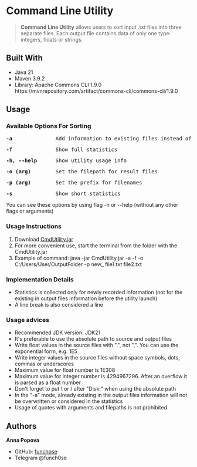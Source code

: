# Command Line Utility <a name="about-project"></a>

> **Command Line Utility** allows users to sort input .txt files into three separate files. Each output file contains data of only one type: integers, floats or strings.

## Built With <a name="built-with"></a>

  <ul>
    <li>Java 21</li>
    <li>Maven 3.9.2</li>
    <li>Library: Apache Commons CLI 1.9.0 https://mvnrepository.com/artifact/commons-cli/commons-cli/1.9.0</li>
  </ul>
  
## Usage <a name="usage"></a> 

### Available Options For Sorting  <a name="options"></a>
 <pre><b>-a</b>              Add information to existing files instead of overwriting</pre></li>
 <pre><b>-f</b>              Show full statistics</pre>
 <pre><b>-h, --help</b>      Show utility usage info</pre>
 <pre><b>-o (arg)</b>        Set the filepath for result files</pre>
 <pre><b>-p (arg)</b>        Set the prefix for filenames</pre>
 <pre><b>-s</b>              Show short statistics</pre>

 You can see these options by using flag -h or --help (without any other flags or arguments)
### Usage Instructions ###
<ol>
  <li>
    Download <a href="https://github.com/funchose/command-line-utility/blob/master/out/artifacts/CmdUtility/CmdUtility.jar">CmdUtility.jar</a>
  </li>
  <li>
    For more convenient use, start the terminal from the folder with the CmdUtility.jar
  </li>
  <li>
    Example of command: java -jar CmdUtility.jar -a -f -o C:/Users/User/OutputFolder -p new_ file1.txt file2.txt
  </li>
</ol>

### Implementation Details ###
<ul>
  <li>
    Statistics is collected only for newly recorded information (not for the existing in output files information before the utility launch)
  </li>
  <li>
     A line break is also considered a line
  </li>
</ul>
  
### Usage advices ###
<ul>
  <li>
    Recommended JDK version: JDK21
  </li>
  <li>
    It's preferable to use the absolute path to source and output files
  </li>
  <li>
    Write float values in the source files with ".", not ",". You can use the exponential form, e.g. 1E5
  </li>
  <li>
    Write integer values in the source files without space symbols, dots, commas or underscores
  </li>
  <li>
    Maximum value for float number is 1E308
  </li>
  <li>
    Maximum value for integer number is 4294967296. After an overflow it is parsed as a float number 
  </li>
  <li>
    Don't forget to put \ or / after "Disk:" when using the absolute path
  </li>
  <li>
    In the "-a" mode, already existing in the output files information will not be overwritten or considered in the statistics
  </li>
  <li>
    Usage of quotes with arguments and filepaths is not prohibited
  </li>
</ul>

## Authors <a name="authors"></a>

 **Anna Popova**

- GitHub: [funchose](https://github.com/funchose)
- Telegram @funch0se
